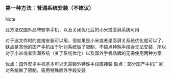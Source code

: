 ### 第一种方法：普通系统安装（不建议）

> [!NOTE]
> 此方法仅国外品牌安卓手机，以及关闭优化后的小米或澎湃系统可用

对于选文件时的直接安装可以用，但如果是小米或者是澎湃关系统优化就可以了，缺点是其他的国产手机由于针对系统做了限制，不搞点特殊手段会无法安装，所以对于小米或者澎湃系统（关了系统优化）以及国外手机品牌的无需使用两种方案

优点：国外安卓手机基本可以无需额外特殊手段直接装
缺点：部分国产手机厂家对系统做了限制，需用特殊额外手段安装